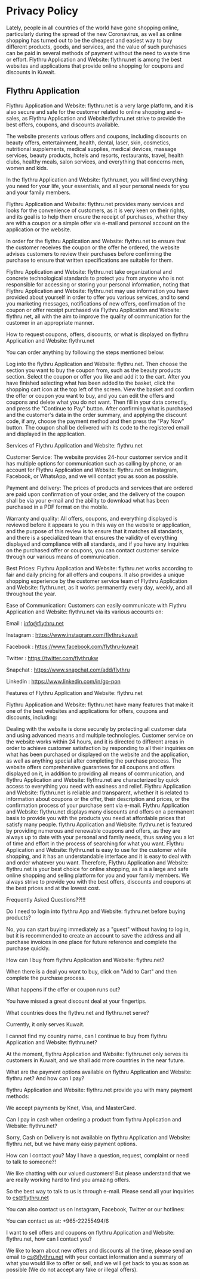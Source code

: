 # Privacy Policy
Lately, people in all countries of the world have gone shopping online, particularly during the spread of the new Coronavirus, as well as online shopping has turned out to be the cheapest and easiest way to buy different products, goods, and services, and the value of such purchases can be paid in several methods of payment without the need to waste time or effort. Flythru Application and Website: flythru.net is among the best websites and applications that provide online shopping for coupons and discounts in Kuwait.

 

## Flythru Application

Flythru Application and Website: flythru.net is a very large platform, and it is also secure and safe for the customer related to online shopping and e-sales, as Flythru Application and Website:flythru.net strive to provide the best offers, coupons, and discounts available.

The website presents various offers and coupons, including discounts on beauty offers, entertainment, health, dental, laser, skin, cosmetics, nutritional supplements, medical supplies, medical devices, massage services, beauty products, hotels and resorts, restaurants, travel, health clubs, healthy meals, salon services, and everything that concerns men, women and kids.

In the flythru Application and Website: flythru.net, you will find everything you need for your life, your essentials, and all your personal needs for you and your family members.

Flythru Application and Website: flythru.net provides many services and looks for the convenience of customers, as it is very keen on their rights, and its goal is to help them ensure the receipt of purchases, whether they are with a coupon or a simple offer via e-mail and personal account on the application or the website.

In order for the flythru Application and Website: flythru.net to ensure that the customer receives the coupon or the offer he ordered, the website advises customers to review their purchases before confirming the purchase to ensure that written specifications are suitable for them.

Flythru Application and Website: flythru.net take organizational and concrete technological standards to protect you from anyone who is not responsible for accessing or storing your personal information, noting that Flythru Application and Website: flythru.net may use information you have provided about yourself in order to offer you various services, and to send you marketing messages, notifications of new offers, confirmation of the coupon or offer receipt purchased via Flythru Application and Website: flythru.net, all with the aim to improve the quality of communication for the customer in an appropriate manner.

 

How to request coupons, offers, discounts, or what is displayed on flythru Application and Website: flythru.net

You can order anything by following the steps mentioned below:

Log into the flythru Application and Website: flythru.net.
Then choose the section you want to buy the coupon from, such as the beauty products section.
Select the coupon or offer you like and add it to the cart.
After you have finished selecting what has been added to the basket, click the shopping cart icon at the top left of the screen.
View the basket and confirm the offer or coupon you want to buy, and you can edit the offers and coupons and delete what you do not want.
Then fill in your data correctly, and press the "Continue to Pay" button.
After confirming what is purchased and the customer's data in the order summary, and applying the discount code, if any, choose the payment method and then press the "Pay Now" button.
The coupon shall be delivered with its code to the registered email and displayed in the application.
 

Services of Flythru Application and Website: flythru.net

Customer Service: The website provides 24-hour customer service and it has multiple options for communication such as calling by phone, or an account for Flythru Application and Website: flythru.net on Instagram, Facebook, or WhatsApp, and we will contact you as soon as possible.

Payment and delivery: The prices of products and services that are ordered are paid upon confirmation of your order, and the delivery of the coupon shall be via your e-mail and the ability to download what has been purchased in a PDF format on the mobile.

Warranty and quality: All offers, coupons, and everything displayed is reviewed before it appears to you in this way on the website or application, and the purpose of this review is to ensure that it matches all standards, and there is a specialized team that ensures the validity of everything displayed and compliance with all standards, and if you have any inquiries on the purchased offer or coupons, you can contact customer service through our various means of communication.

Best Prices: Flythru Application and Website: flythru.net works according to fair and daily pricing for all offers and coupons. It also provides a unique shopping experience by the customer service team of Flythru Application and Website: flythru.net, as it works permanently every day, weekly, and all throughout the year.

Ease of Communication: Customers can easily communicate with Flythru Application and Website: flythru.net via its various accounts on:

Email         : info@flythru.net

Instagram   : https://www.instagram.com/flythrukuwait

Facebook    : https://www.facebook.com/flythru-kuwait

Twitter       : https://twitter.com/flythrukw

Snapchat    : https://www.snapchat.com/add/flythru

Linkedin     : https://www.linkedin.com/in/go-pon

 

Features of Flythru Application and Website: flythru.net

Flythru Application and Website: flythru.net have many features that make it one of the best websites and applications for offers, coupons and discounts, including:

Dealing with the website is done securely by protecting all customer data and using advanced means and multiple technologies.
Customer service on the website works within 24 hours, and it is directed to different areas in order to achieve customer satisfaction by responding to all their inquiries on what has been purchased or displayed on the website and the application, as well as anything special after completing the purchase process.
The website offers comprehensive guarantees for all coupons and offers displayed on it, in addition to providing all means of communication, and flythru Application and Website: flythru.net are characterized by quick access to everything you need with easiness and relief.
Flythru Application and Website: flythru.net is reliable and transparent, whether it is related to information about coupons or the offer, their description and prices, or the confirmation process of your purchase sent via e-mail.
Flythru Application and Website: flythru.net displays many discounts and offers on a permanent basis to provide you with the products you need at affordable prices that satisfy many people.
flythru Application and Website: flythru.net is featured by providing numerous and renewable coupons and offers, as they are always up to date with your personal and family needs, thus saving you a lot of time and effort in the process of searching for what you want.
Flythru Application and Website: flythru.net is easy to use for the customer while shopping, and it has an understandable interface and it is easy to deal with and order whatever you want.
Therefore, Flythru Application and Website: flythru.net is your best choice for online shopping, as it is a large and safe online shopping and selling platform for you and your family members. We always strive to provide you with the best offers, discounts and coupons at the best prices and at the lowest cost.


 

 

Frequently Asked Questions??!!!

Do I need to login into flythru App and Website: flythru.net before buying products?

No, you can start buying immediately as a "guest" without having to log in, but it is recommended to create an account to save the address and all purchase invoices in one place for future reference and complete the purchase quickly.

How can I buy from flythru Application and Website: flythru.net?

When there is a deal you want to buy, click on "Add to Cart" and then complete the purchase process.

What happens if the offer or coupon runs out?

You have missed a great discount deal at your fingertips.

What countries does the flythru.net and flythru.net serve?

Currently, it only serves Kuwait.

I cannot find my country name, can I continue to buy from flythru Application and Website: flythru.net?

At the moment, flythru Application and Website: flythru.net only serves its customers in Kuwait, and we shall add more countries in the near future.

What are the payment options available on flythru Application and Website: flythru.net? And how can I pay?

flythru Application and Website: flythru.net provide you with many payment methods:

We accept payments by Knet, Visa, and MasterCard.

Can I pay in cash when ordering a product from flythru Application and Website: flythru.net?

Sorry, Cash on Delivery is not available on flythru Application and Website: flythru.net, but we have many easy payment options.

How can I contact you? May I have a question, request, complaint or need to talk to someone?!

We like chatting with our valued customers! But please understand that we are really working hard to find you amazing offers.

So the best way to talk to us is through e-mail. Please send all your inquiries to cs@flythru.net

You can also contact us on Instagram, Facebook, Twitter or our hotlines:

You can contact us at: +965-22255494/6

I want to sell offers and coupons on flythru Application and Website: flythru.net, how can I contact you?

We like to learn about new offers and discounts all the time, please send an email to cs@flythru.net with your contact information and a summary of what you would like to offer or sell, and we will get back to you as soon as possible (We do not accept any fake or illegal offers).
